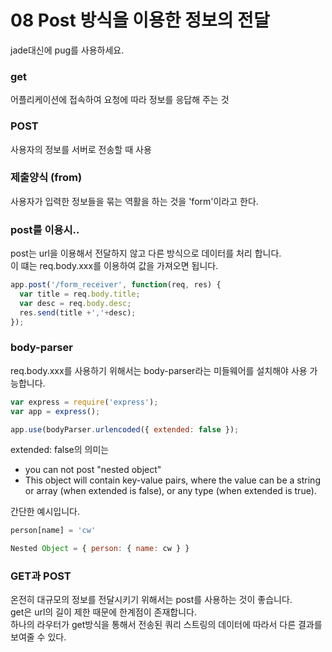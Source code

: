 # 08 Post 방식을 이용한 정보의 전달
jade대신에 pug를 사용하세요.

### get
어플리케이션에 접속하여 요청에 따라 정보를 응답해 주는 것

### POST
사용자의 정보를 서버로 전송할 때 사용

### 제출양식 (from)
사용자가 입력한 정보들을 묶는 역활을 하는 것을 'form'이라고 한다. 

### post를 이용시..
post는 url을 이용해서 전달하지 않고 다른 방식으로 데이터를 처리 합니다.  
이 떄는 req.body.xxx를 이용하여 값을 가져오면 됩니다.
```javascript
app.post('/form_receiver', function(req, res) {
  var title = req.body.title;
  var desc = req.body.desc;
  res.send(title +','+desc);
});

```

### body-parser
req.body.xxx를 사용하기 위해서는 body-parser라는 미들웨어를 설치해야 사용 가능합니다.

```javascript
var express = require('express');
var app = express();

app.use(bodyParser.urlencoded({ extended: false });
```
  
extended: false의 의미는  
- you can not post "nested object" 
- This object will contain key-value pairs, where the value can be a string or array (when extended is false), or any type (when extended is true).  
  
간단한 예시입니다.
```javascript
person[name] = 'cw'

Nested Object = { person: { name: cw } }
```

### GET과 POST
온전히 대규모의 정보를 전달시키기 위해서는 post를 사용하는 것이 좋습니다.  
get은 url의 길이 제한 때문에 한계점이 존재합니다.  
하나의 라우터가 get방식을 통해서 전송된 쿼리 스트링의 데이터에 따라서 다른 결과를 보여줄 수 있다.